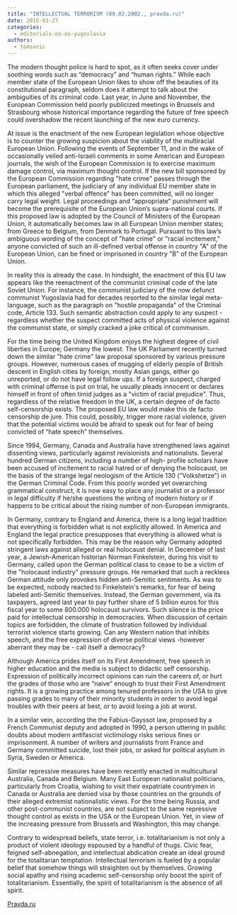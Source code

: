```yaml
---
title: "INTELLECTUAL TERRORISM (09.02.2002., pravda.ru)"
date: 2015-01-27
categories: 
  - editorials-on-ex-yugoslavia
authors: 
  - tomsunic
---
```


The modern thought police is hard to spot, as it often seeks cover under soothing words such as “democracy” and “human rights.” While each member state of the European Union likes to show off the beauties of its constitutional paragraph, seldom does it attempt to talk about the ambiguities of its criminal code. Last year, in June and November, the European Commission held poorly publicized meetings in Brussels and Strasbourg whose historical importance regarding the future of free speech could overshadow the recent launching of the new euro currency.

At issue is the enactment of the new European legislation whose objective is to counter the growing suspicion about the viability of the multiracial European Union. Following the events of September 11, and in the wake of occasionally veiled anti-Israeli comments in some American and European journals, the wish of the European Commission is to exercise maximum damage control, via maximum thought control. If the new bill sponsored by the European Commission regarding "hate crime" passes through the European parliament, the judiciary of any individual EU member state in which this alleged "verbal offence" has been committed, will no longer carry legal weight. Legal proceedings and “appropriate” punishment will become the prerequisite of the European Union’s supra-national courts. If this proposed law is adopted by the Council of Ministers of the European Union, it automatically becomes law in all European Union member states; from Greece to Belgium, from Denmark to Portugal. Pursuant to this law’s ambiguous wording of the concept of "hate crime" or "racial incitement," anyone convicted of such an ill-defined verbal offense in country "A" of the European Union, can be fined or imprisoned in country "B" of the European Union.

In reality this is already the case. In hindsight, the enactment of this EU law appears like the reenactment of the communist criminal code of the late Soviet Union. For instance, the communist judiciary of the now defunct communist Yugoslavia had for decades resorted to the similar legal meta-language, such as the paragraph on "hostile propaganda" of the Criminal code, Article 133. Such semantic abstraction could apply to any suspect - regardless whether the suspect committed acts of physical violence against the communist state, or simply cracked a joke critical of communism.

For the time being the United Kingdom enjoys the highest degree of civil liberties in Europe; Germany the lowest. The UK Parliament recently turned down the similar "hate crime" law proposal sponsored by various pressure groups. However, numerous cases of mugging of elderly people of British descent in English cities by foreign, mostly Asian gangs, either go unreported, or do not have legal follow ups. If a foreign suspect, charged with criminal offense is put on trial, he usually pleads innocent or declares himself in front of often timid judges as a "victim of racial prejudice". Thus, regardless of the relative freedom in the UK, a certain degree of de facto self-censorship exists. The proposed EU law would make this de facto censorship de jure. This could, possibly, trigger more racial violence, given that the potential victims would be afraid to speak out for fear of being convicted of “hate speech” themselves.

Since 1994, Germany, Canada and Australia have strengthened laws against dissenting views, particularly against revisionists and nationalists. Several hundred German citizens, including a number of high- profile scholars have been accused of incitement to racial hatred or of denying the holocaust, on the basis of the strange legal neologism of the Article 130 ("Volkshetze") in the German Criminal Code. From this poorly worded yet overarching grammatical construct, it is now easy to place any journalist or a professor in legal difficulty if he/she questions the writing of modern history or if happens to be critical about the rising number of non-European immigrants.

In Germany, contrary to England and America, there is a long legal tradition that everything is forbidden what is not explicitly allowed. In America and England the legal practice presupposes that everything is allowed what is not specifically forbidden. This may be the reason why Germany adopted stringent laws against alleged or real holocaust denial. In December of last year, a Jewish-American historian Norman Finkelstein, during his visit to Germany, called upon the German political class to cease to be a victim of the "holocaust industry" pressure groups. He remarked that such a reckless German attitude only provokes hidden anti-Semitic sentiments. As was to be expected, nobody reacted to Finkelstein's remarks, for fear of being labeled anti-Semitic themselves. Instead, the German government, via its taxpayers, agreed last year to pay further share of 5 billion euros for this fiscal year to some 800.000 holocaust survivors. Such silence is the price paid for intellectual censorship in democracies. When discussion of certain topics are forbidden, the climate of frustration followed by individual terrorist violence starts growing. Can any Western nation that inhibits speech, and the free expression of diverse political views -however aberrant they may be - call itself a democracy?

Although America prides itself on its First Amendment, free speech in higher education and the media is subject to didactic self censorship. Expression of politically incorrect opinions can ruin the careers of, or hurt the grades of those who are “naive” enough to trust their First Amendment rights. It is a growing practice among tenured professors in the USA to give passing grades to many of their minority students in order to avoid legal troubles with their peers at best, or to avoid losing a job at worst.

In a similar vein, according the the Fabius-Gayssot law, proposed by a French Communist deputy and adopted in 1990, a person uttering in public doubts about modern antifascist victimology risks serious fines or imprisonment. A number of writers and journalists from France and Germany committed suicide, lost their jobs, or asked for political asylum in Syria, Sweden or America.

Similar repressive measures have been recently enacted in multicultural Australia, Canada and Belgium. Many East European nationalist politicians, particularly from Croatia, wishing to visit their expatriate countrymen in Canada or Australia are denied visa by those countries on the grounds of their alleged extremist nationalistic views. For the time being Russia, and other post-communist countries, are not subject to the same repressive thought control as exists in the USA or the European Union. Yet, in view of the increasing pressure from Brussels and Washington, this may change.

Contrary to widespread beliefs, state terror, i.e. totalitarianism is not only a product of violent ideology espoused by a handful of thugs. Civic fear, feigned self-abnegation, and intellectual abdication create an ideal ground for the totalitarian temptation. Intellectual terrorism is fueled by a popular belief that somehow things will straighten out by themselves. Growing social apathy and rising academic self-censorship only boost the spirit of totalitarianism. Essentially, the spirit of totalitarianism is the absence of all spirit.

[Pravda.ru](http://english.pravda.ru/news/business/finance/09-02-2002/35357-0/#.VMboVdIhFUE)
